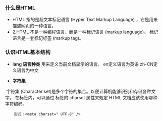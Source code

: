 ### 什么是HTML

+ HTML 指的是超文本标记语言 (Hyper Text Markup Language) ，它是用来描述网页的一种语言。
+  2.HTML 不是一种编程语言，而是一种标记语言 (markup language)。
	 标记语言是一套标记标签 (markup tag)。

### 认识HTML基本结构

+ **lang 语言种类**
	    用来定义当前文档显示的语言。
	    en定义语言为英语
	    zh-CN定义语言为中文

+ **字符集**

​		字符集 (Character set)是多个字符的集合。以便计算机能够识别和存储各种文字。
​    	在<head>标签内，可以通过<meta> 标签的 charset 属性来规定 HTML 文档应该使用哪种字符编码。

 		形式：<meta charset=" UTF-8" />